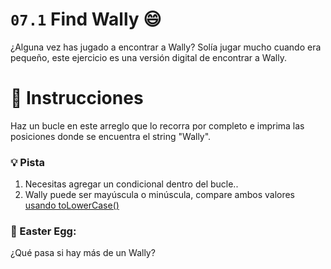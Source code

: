 # `07.1` Find Wally :smile:

¿Alguna vez has jugado a encontrar a Wally? Solía jugar mucho cuando era pequeño, este ejercicio es una versión digital de encontrar a Wally.

# :pencil: Instrucciones

Haz un bucle en este arreglo que lo recorra por completo e imprima las posiciones donde se encuentra el string "Wally".

### :bulb: Pista
1. Necesitas agregar un condicional dentro del bucle..
2. Wally puede ser mayúscula o minúscula, compare ambos valores [usando toLowerCase()](https://www.geeksforgeeks.org/compare-the-case-insensitive-strings-in-javascript/)

### :egg: Easter Egg:

¿Qué pasa si hay más de un Wally?